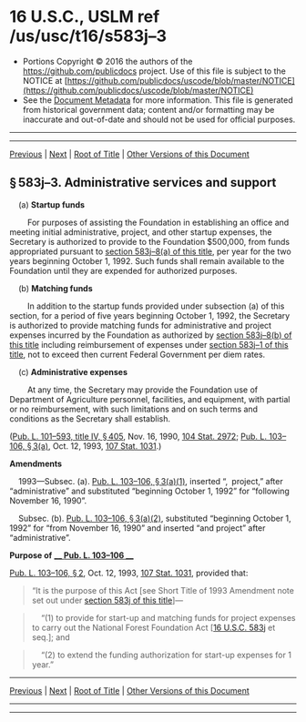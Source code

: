 ---
---

# 16 U.S.C., USLM ref /us/usc/t16/s583j–3

* Portions Copyright © 2016 the authors of the https://github.com/publicdocs project.
  Use of this file is subject to the NOTICE at [https://github.com/publicdocs/uscode/blob/master/NOTICE](https://github.com/publicdocs/uscode/blob/master/NOTICE)
* See the [Document Metadata](././../../../../..//README.md) for more information.
  This file is generated from historical government data; content and/or formatting may be inaccurate and out-of-date and should not be used for official purposes.

----------
----------

[Previous](./../../../../..//us/usc/t16/ch3/schV/m__us_usc_t16_s583j–2.md) | [Next](./../../../../..//us/usc/t16/ch3/schV/m__us_usc_t16_s583j–4.md) | [Root of Title](./../../../../../) | [Other Versions of this Document](https://publicdocs.github.io/go/links?ns=uslm&ref=%2Fus%2Fusc%2Ft16%2Fs583j%E2%80%933)

## § 583j–3. Administrative services and support

    (a) __Startup funds__ 

        For purposes of assisting the Foundation in establishing an office and meeting initial administrative, project, and other startup expenses, the Secretary is authorized to provide to the Foundation $500,000, from funds appropriated pursuant to [section 583j–8(a) of this title][/us/usc/t16/s583j–8/a], per year for the two years beginning October 1, 1992. Such funds shall remain available to the Foundation until they are expended for authorized purposes.

    (b) __Matching funds__ 

        In addition to the startup funds provided under subsection (a) of this section, for a period of five years beginning October 1, 1992, the Secretary is authorized to provide matching funds for administrative and project expenses incurred by the Foundation as authorized by [section 583j–8(b) of this title][/us/usc/t16/s583j–8/b] including reimbursement of expenses under [section 583j–1 of this title][/us/usc/t16/s583j–1], not to exceed then current Federal Government per diem rates.

    (c) __Administrative expenses__ 

        At any time, the Secretary may provide the Foundation use of Department of Agriculture personnel, facilities, and equipment, with partial or no reimbursement, with such limitations and on such terms and conditions as the Secretary shall establish.

([Pub. L. 101–593, title IV, § 405][/us/pl/101/593/s405], Nov. 16, 1990, [104 Stat. 2972][/us/stat/104/2972]; [Pub. L. 103–106, § 3(a)][/us/pl/103/106/s3/a], Oct. 12, 1993, [107 Stat. 1031][/us/stat/107/1031].)

 __Amendments__ 

    1993—Subsec. (a). [Pub. L. 103–106, § 3(a)(1)][/us/pl/103/106/s3/a/1], inserted “, project,” after “administrative” and substituted “beginning October 1, 1992” for “following November 16, 1990”.

    Subsec. (b). [Pub. L. 103–106, § 3(a)(2)][/us/pl/103/106/s3/a/2], substituted “beginning October 1, 1992” for “from November 16, 1990” and inserted “and project” after “administrative”.

 __Purpose of__  __[__  __Pub. L. 103–106__  __][/us/pl/103/106]__ 

[Pub. L. 103–106, § 2][/us/pl/103/106/s2], Oct. 12, 1993, [107 Stat. 1031][/us/stat/107/1031], provided that: 

> “It is the purpose of this Act \[see Short Title of 1993 Amendment note set out under [section 583j of this title][/us/usc/t16/s583j]\]—

>     “(1) to provide for start-up and matching funds for project expenses to carry out the National Forest Foundation Act \[[16 U.S.C. 583j][/us/usc/t16/s583j] et seq.\]; and

>     “(2) to extend the funding authorization for start-up expenses for 1 year.”

----------

[Previous](./../../../../..//us/usc/t16/ch3/schV/m__us_usc_t16_s583j–2.md) | [Next](./../../../../..//us/usc/t16/ch3/schV/m__us_usc_t16_s583j–4.md) | [Root of Title](./../../../../../) | [Other Versions of this Document](https://publicdocs.github.io/go/links?ns=uslm&ref=%2Fus%2Fusc%2Ft16%2Fs583j%E2%80%933)

----------
----------

[/us/usc/t16/s583j–8/a]: https://publicdocs.github.io/go/links?ns=uslm&ref=%2Fus%2Fusc%2Ft16%2Fs583j%E2%80%938%2Fa
[/us/usc/t16/s583j–8/b]: https://publicdocs.github.io/go/links?ns=uslm&ref=%2Fus%2Fusc%2Ft16%2Fs583j%E2%80%938%2Fb
[/us/usc/t16/s583j–1]: https://publicdocs.github.io/go/links?ns=uslm&ref=%2Fus%2Fusc%2Ft16%2Fs583j%E2%80%931
[/us/pl/101/593/s405]: https://publicdocs.github.io/go/links?ns=uslm&ref=%2Fus%2Fpl%2F101%2F593%2Fs405
[/us/stat/104/2972]: https://publicdocs.github.io/go/links?ns=uslm&ref=%2Fus%2Fstat%2F104%2F2972
[/us/pl/103/106/s3/a]: https://publicdocs.github.io/go/links?ns=uslm&ref=%2Fus%2Fpl%2F103%2F106%2Fs3%2Fa
[/us/stat/107/1031]: https://publicdocs.github.io/go/links?ns=uslm&ref=%2Fus%2Fstat%2F107%2F1031
[/us/pl/103/106/s3/a/1]: https://publicdocs.github.io/go/links?ns=uslm&ref=%2Fus%2Fpl%2F103%2F106%2Fs3%2Fa%2F1
[/us/pl/103/106/s3/a/2]: https://publicdocs.github.io/go/links?ns=uslm&ref=%2Fus%2Fpl%2F103%2F106%2Fs3%2Fa%2F2
[/us/pl/103/106]: https://publicdocs.github.io/go/links?ns=uslm&ref=%2Fus%2Fpl%2F103%2F106
[/us/pl/103/106/s2]: https://publicdocs.github.io/go/links?ns=uslm&ref=%2Fus%2Fpl%2F103%2F106%2Fs2
[/us/stat/107/1031]: https://publicdocs.github.io/go/links?ns=uslm&ref=%2Fus%2Fstat%2F107%2F1031
[/us/usc/t16/s583j]: https://publicdocs.github.io/go/links?ns=uslm&ref=%2Fus%2Fusc%2Ft16%2Fs583j
[/us/usc/t16/s583j]: https://publicdocs.github.io/go/links?ns=uslm&ref=%2Fus%2Fusc%2Ft16%2Fs583j


